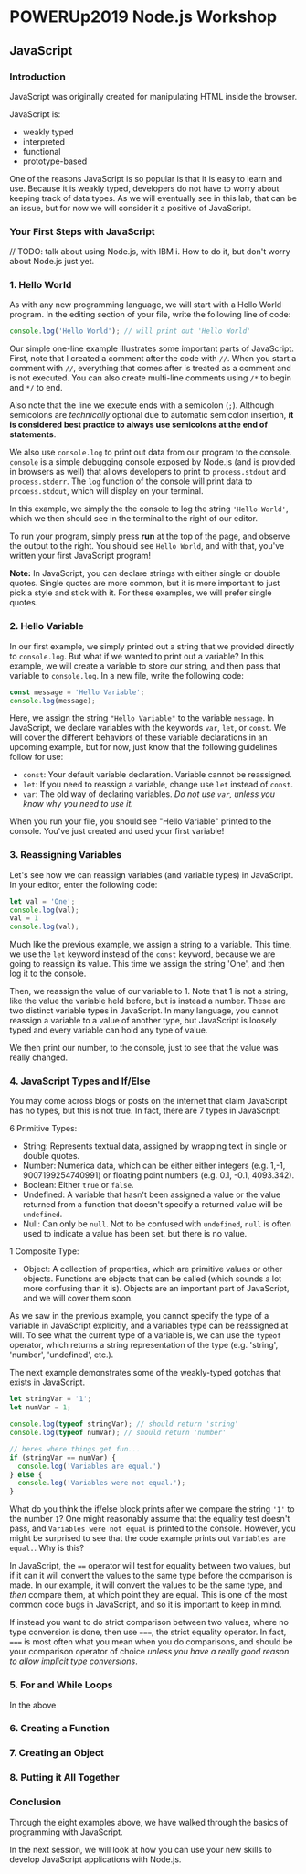 # POWERUp2019 Node.js Workshop

## JavaScript

### Introduction

JavaScript was originally created for manipulating HTML inside the browser.

JavaScript is:

* weakly typed
* interpreted
* functional
* prototype-based

One of the reasons JavaScript is so popular is that it is easy to learn and use. Because it is weakly typed, developers do not have to worry about keeping track of data types. As we will eventually see in this lab, that can be an issue, but for now we will consider it a positive of JavaScript.

### Your First Steps with JavaScript

// TODO: talk about using Node.js, with IBM i. How to do it, but don't worry about Node.js just yet.

### 1. Hello World

As with any new programming language, we will start with a Hello World program. In the editing section of your file, write the following line of code:

```javascript
console.log('Hello World'); // will print out 'Hello World'
```
Our simple one-line example illustrates some important parts of JavaScript. First, note that I created a comment after the code with `//`. When you start a comment with `//`, everything that comes after is treated as a comment and is not executed. You can also create multi-line comments using `/*` to begin and `*/` to end.

Also note that the line we execute ends with a semicolon (`;`). Although semicolons are _technically_ optional due to automatic semicolon insertion, **it is considered best practice to always use semicolons at the end of statements**.

We also use `console.log` to print out data from our program to the console. `console` is a simple debugging console exposed by Node.js (and is provided in browsers as well) that allows developers to print to `process.stdout` and `process.stderr`. The `log` function of the console will print data to `prcoess.stdout`, which will display on your terminal.

In this example, we simply the the console to log the string `'Hello World'`, which we then should see in the terminal to the right of our editor.

To run your program, simply press **run** at the top of the page, and observe the output to the right. You should see `Hello World`, and with that, you've written your first JavaScript program!

**Note:** In JavaScript, you can declare strings with either single or double quotes. Single quotes are more common, but it is more important to just pick a style and stick with it. For these examples, we will prefer single quotes.

### 2. Hello Variable

In our first example, we simply printed out a string that we provided directly to `console.log`. But what if we wanted to print out a variable? In this example, we will create a variable to store our string, and then pass that variable to `console.log`. In a new file, write the following code:


```javascript
const message = 'Hello Variable';
console.log(message);
```

Here, we assign the string `"Hello Variable"` to the variable `message`. In JavaScript, we declare variables with the keywords `var`, `let`, or `const`. We will cover the different behaviors of these variable declarations in an upcoming example, but for now, just know that the following guidelines follow for use:

* `const`: Your default variable declaration. Variable cannot be reassigned.
* `let`: If you need to reassign a variable, change use `let` instead of `const`.
* `var`: The old way of declaring variables. *Do not use `var`, unless you know why you need to use it.*

When you run your file, you should see "Hello Variable" printed to the console. You've just created and used your first variable!

### 3. Reassigning Variables

Let's see how we can reassign variables (and variable types) in JavaScript. In your editor, enter the following code:

```javascript
let val = 'One';
console.log(val);
val = 1
console.log(val);
```

Much like the previous example, we assign a string to a variable. This time, we use the `let` keyword instead of the `const` keyword, because we are going to reassign its value. This time we assign the string 'One', and then log it to the console.

Then, we reassign the value of our variable to 1. Note that 1 is not a string, like the value the variable held before, but is instead a number. These are two distinct variable types in JavaScript. In many language, you cannot reassign a variable to a value of another type, but JavaScript is loosely typed and every variable can hold any type of value.

We then print our number, to the console, just to see that the value was really changed.

### 4. JavaScript Types and If/Else

You may come across blogs or posts on the internet that claim JavaScript has no types, but this is not true. In fact, there are 7 types in JavaScript:

6 Primitive Types:
* String: Represents textual data, assigned by wrapping text in single or double quotes.
* Number: Numerica data, which can be either either integers (e.g. 1,-1, 9007199254740991) or floating point numbers (e.g. 0.1, -0.1, 4093.342).
* Boolean: Either `true` or `false`.
* Undefined: A variable that hasn't been assigned a value or the value returned from a function that doesn't specify a returned value will be `undefined`.
* Null: Can only be `null`. Not to be confused with `undefined`, `null` is often used to indicate a value has been set, but there is no value.

1 Composite Type:
* Object: A collection of properties, which are primitive values or other objects. Functions are objects that can be called (which sounds a lot more confusing than it is). Objects are an important part of JavaScript, and we will cover them soon.

As we saw in the previous example, you cannot specify the type of a variable in JavaScript explicitly, and a variables type can be reassigned at will. To see what the current type of a variable is, we can use the `typeof` operator, which returns a string representation of the type (e.g. 'string', 'number', 'undefined', etc.).

The next example demonstrates some of the weakly-typed gotchas that exists in JavaScript.

```javascript
let stringVar = '1';
let numVar = 1;

console.log(typeof stringVar); // should return 'string'
console.log(typeof numVar); // should return 'number'

// heres where things get fun...
if (stringVar == numVar) {
  console.log('Variables are equal.')
} else {
  console.log('Variables were not equal.');
}
```

What do you think the if/else block prints after we compare the string `'1'` to the number `1`? One might reasonably assume that the equality test doesn't pass, and `Variables were not equal` is printed to the console. However, you might be surprised to see that the code example prints out `Variables are equal.`. Why is this?

In JavaScript, the `==` operator will test for equality between two values, but if it can it will convert the values to the same type before the comparison is made. In our example, it will convert the values to be the same type, and _then_ compare them, at which point they are equal. This is one of the most common code bugs in JavaScript, and so it is important to keep in mind.

If instead you want to do strict comparison between two values, where no type conversion is done, then use `===`, the strict equality operator. In fact, `===` is most often what you mean when you do comparisons, and should be your comparison operator of choice _unless you have a really good reason to allow implicit type conversions_.

### 5. For and While Loops

In the above 

### 6. Creating a Function

### 7. Creating an Object

### 8. Putting it All Together

### Conclusion

Through the eight examples above, we have walked through the basics of programming with JavaScript.

In the next session, we will look at how you can use your new skills to develop JavaScript applications with Node.js.